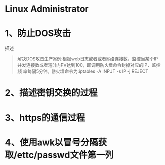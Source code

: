# Linux Administrator

# 1、防止DOS攻击

描述

> 解决DOS攻击生产案例:根据web日志或者或者网络连接数，监控当某个IP 并发连接数或者短时内PV达到100，即调用防火墙命令封掉对应的IP，监控频 率每隔5分钟。防火墙命令为:iptables -A INPUT -s IP -j REJECT



# 2、描述密钥交换的过程





# 3、https的通信过程





# 4、使用awk以冒号分隔获取/ettc/passwd文件第一列



